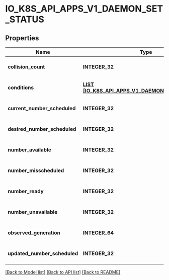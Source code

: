 # IO_K8S_API_APPS_V1_DAEMON_SET_STATUS

## Properties
Name | Type | Description | Notes
------------ | ------------- | ------------- | -------------
**collision_count** | **INTEGER_32** | Count of hash collisions for the DaemonSet. The DaemonSet controller uses this field as a collision avoidance mechanism when it needs to create the name for the newest ControllerRevision. | [optional] [default to null]
**conditions** | [**LIST [IO_K8S_API_APPS_V1_DAEMON_SET_CONDITION]**](io.k8s.api.apps.v1.DaemonSetCondition.md) | Represents the latest available observations of a DaemonSet&#39;s current state. | [optional] [default to null]
**current_number_scheduled** | **INTEGER_32** | The number of nodes that are running at least 1 daemon pod and are supposed to run the daemon pod. More info: https://kubernetes.io/docs/concepts/workloads/controllers/daemonset/ | [default to null]
**desired_number_scheduled** | **INTEGER_32** | The total number of nodes that should be running the daemon pod (including nodes correctly running the daemon pod). More info: https://kubernetes.io/docs/concepts/workloads/controllers/daemonset/ | [default to null]
**number_available** | **INTEGER_32** | The number of nodes that should be running the daemon pod and have one or more of the daemon pod running and available (ready for at least spec.minReadySeconds) | [optional] [default to null]
**number_misscheduled** | **INTEGER_32** | The number of nodes that are running the daemon pod, but are not supposed to run the daemon pod. More info: https://kubernetes.io/docs/concepts/workloads/controllers/daemonset/ | [default to null]
**number_ready** | **INTEGER_32** | numberReady is the number of nodes that should be running the daemon pod and have one or more of the daemon pod running with a Ready Condition. | [default to null]
**number_unavailable** | **INTEGER_32** | The number of nodes that should be running the daemon pod and have none of the daemon pod running and available (ready for at least spec.minReadySeconds) | [optional] [default to null]
**observed_generation** | **INTEGER_64** | The most recent generation observed by the daemon set controller. | [optional] [default to null]
**updated_number_scheduled** | **INTEGER_32** | The total number of nodes that are running updated daemon pod | [optional] [default to null]

[[Back to Model list]](../README.md#documentation-for-models) [[Back to API list]](../README.md#documentation-for-api-endpoints) [[Back to README]](../README.md)


